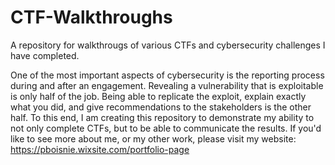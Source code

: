 # CTF-Walkthroughs
A repository for walkthrougs of various CTFs and cybersecurity challenges I have completed. 

One of the most important aspects of cybersecurity is the reporting process during and after an engagement. Revealing a vulnerability that is exploitable is only half of the job. Being able to replicate the exploit, explain exactly what you did, and give recommendations to the stakeholders is the other half. To this end, I am creating this repository to demonstrate my ability to not only complete CTFs, but to be able to communicate the results. If you'd like to see more about me, or my other work, please visit my website: https://pboisnie.wixsite.com/portfolio-page
